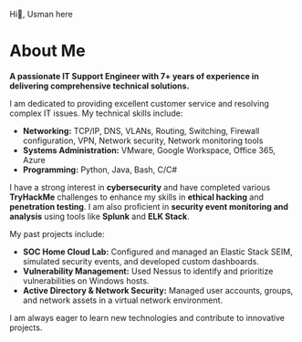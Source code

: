 Hi👋, Usman here

# About Me

**A passionate IT Support Engineer with 7+ years of experience in delivering comprehensive technical solutions.** 

I am dedicated to providing excellent customer service and resolving complex IT issues. My technical skills include:

* **Networking:** TCP/IP, DNS, VLANs, Routing, Switching, Firewall configuration, VPN, Network security, Network monitoring tools
* **Systems Administration:** VMware, Google Workspace, Office 365, Azure
* **Programming:** Python, Java, Bash, C/C#

I have a strong interest in **cybersecurity** and have completed various **TryHackMe** challenges to enhance my skills in **ethical hacking** and **penetration testing**. I am also proficient in **security event monitoring and analysis** using tools like **Splunk** and **ELK Stack**.

My past projects include:

* **SOC Home Cloud Lab:** Configured and managed an Elastic Stack SEIM, simulated security events, and developed custom dashboards.
* **Vulnerability Management:** Used Nessus to identify and prioritize vulnerabilities on Windows hosts.
* **Active Directory & Network Security:** Managed user accounts, groups, and network assets in a virtual network environment.

I am always eager to learn new technologies and contribute to innovative projects.

<!---
uskasha/uskasha is a ✨ special ✨ repository because its `README.md` (this file) appears on your GitHub profile.
You can click the Preview link to take a look at your changes.
--->

